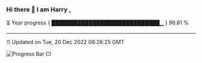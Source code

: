 ### Hi there 👋 I am Harry , 

⏳ Year progress { █████████████████████████████▁ } 96.81 %

---

⏰ Updated on Tue, 20 Dec 2022 08:26:25 GMT

![Progress Bar CI](https://github.com/duykhang68/duykhang68/workflows/Progress%20Bar%20CI/badge.svg)
